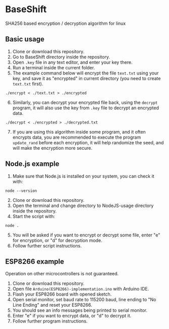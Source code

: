 # BaseShift

SHA256 based encryption / decryption algorithm for linux

## Basic usage

1) Clone or download this repository.
2) Go to BaseShift directory inside the repository.
3) Open `.key` file in any text editor, and enter your key there.
4) Run a terminal inside the current folder.
5) The example command below will encrypt the file `text.txt` using your key, and save it as "encrypted" in current directory (you need to create `text.txt` first).
```
./encrypt < ./text.txt > ./encrypted
```
6) Similarly, you can decrypt your encrypted file back, using the `decrypt` program, it will also use the key from `.key` file to decrypt an encrypted data.
```
./decrypt < ./encrypted > ./decrypted.txt
```
7) If you are using this algorithm inside some program, and it often encrypts data, you are recommended to execute the program `update_rand` before each encryption, it will help randomize the seed, and will make the encryption more secure.

## Node.js example

1) Make sure that Node.js is installed on your system, you can check it with:
```
node --version
```
2) Clone or download this repository.
3) Open the terminal and change directory to NodeJS-usage directory inside the repository.
4) Start the script with:
```
node .
```
5) You will be asked if you want to encrypt or decrypt some file, enter "e" for encryption, or "d" for decryption mode.
6) Follow further script instructions.

## ESP8266 example

Operation on other microcontrollers is not guaranteed.

1) Clone or download this repository.
2) Open file `Arduino(ESP8266)-implementation.ino` with Arduino IDE.
3) Flash your ESP8266 board with opened sketch.
4) Open serial monitor, set baud rate to 115200 baud, line ending to "No Line Ending" and reset your ESP8266.
5) You should see an info messages being printed to serial monitor.
6) Enter "e" if you want to encrypt data, or "d" to decrypt it.
7) Follow further program instructions.
